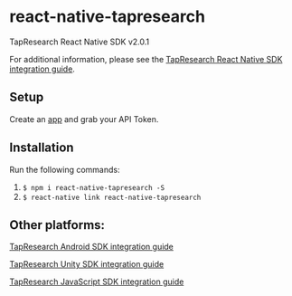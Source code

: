# react-native-tapresearch
TapResearch React Native SDK v2.0.1

For additional information, please see the [TapResearch React Native SDK integration guide](https://www.tapresearch.com/docs/react-native-integration-guide).

## Setup

Create an [app](/supplier_dashboard/dashboard/apps/new) and grab your API Token.


## Installation
Run the following commands:

1. `$ npm i react-native-tapresearch -S`
2. `$ react-native link react-native-tapresearch`

## Other platforms:

[TapResearch Android SDK integration guide](https://www.tapresearch.com/docs/android-integration-guide)

[TapResearch Unity SDK integration guide](https://www.tapresearch.com/docs/unity-integration-guide)

[TapResearch JavaScript SDK integration guide](https://www.tapresearch.com/docs/javascript-integration-guide)
